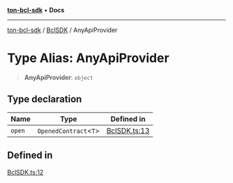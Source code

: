 [**ton-bcl-sdk**](../../README.md) • **Docs**

***

[ton-bcl-sdk](../../README.md) / [BclSDK](../README.md) / AnyApiProvider

# Type Alias: AnyApiProvider

> **AnyApiProvider**: `object`

## Type declaration

| Name | Type | Defined in |
| ------ | ------ | ------ |
| `open` | `OpenedContract`\<`T`\> | [BclSDK.ts:13](https://github.com/ton-fun-tech/ton-bcl-sdk/blob/92a3af862d3966a626243e6c0b5a6592026707d2/src/BclSDK.ts#L13) |

## Defined in

[BclSDK.ts:12](https://github.com/ton-fun-tech/ton-bcl-sdk/blob/92a3af862d3966a626243e6c0b5a6592026707d2/src/BclSDK.ts#L12)
